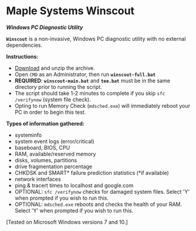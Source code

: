 # Maple Systems Winscout

***Windows PC Diagnostic Utility***

**`Winscout`** is a non-invasive, Windows PC diagnostic utility with no external dependencies.

**Instructions:**

- [Download](https://github.com/maplesystemsinc/winscout/archive/master.zip) and unzip the archive.
- Open `CMD` as an Administrator, then run **`winscout-full.bat`**
- **REQUIRED**: **`winscout-main.bat`** and **`tee.bat`** must be in the same directory prior to running the script.
- The script should take 1-2 minutes to complete if you skip `sfc /verifynow` (system file check).
- Opting to run Memory Check (`mdsched.exe`) will immediately reboot your PC in order to begin this test.

**Types of information gathered:**

- systeminfo
- system event logs (error/critical)
- baseboard, BIOS, CPU
- RAM, available/reserved memory
- disks, volumes, partitions
- drive fragmentation percentage
- CHKDSK and SMART* failure prediction statistics (\*if available)
- network interfaces
- ping & tracert times to localhost and google.com
- OPTIONAL: `sfc /verifynow` checks for damaged system files. Select 'Y' when prompted if you wish to run this.
- OPTIONAL: `mdsched.exe` reboots and checks the health of your RAM. Select 'Y' when prompted if you wish to run this.

[Tested on Microsoft Windows versions 7 and 10.]
